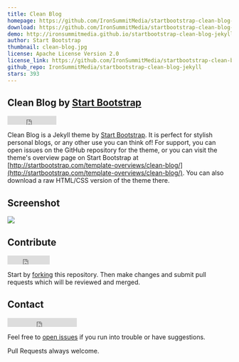 ```yaml
---
title: Clean Blog
homepage: https://github.com/IronSummitMedia/startbootstrap-clean-blog-jekyll
download: https://github.com/IronSummitMedia/startbootstrap-clean-blog-jekyll/archive/gh-pages.zip
demo: http://ironsummitmedia.github.io/startbootstrap-clean-blog-jekyll/
author: Start Bootstrap
thumbnail: clean-blog.jpg
license: Apache License Version 2.0
license_link: https://github.com/IronSummitMedia/startbootstrap-clean-blog-jekyll/blob/gh-pages/LICENSE
github_repo: IronSummitMedia/startbootstrap-clean-blog-jekyll
stars: 393
---
```


## Clean Blog by [Start Bootstrap](http://startbootstrap.com)

<iframe
src="http://ghbtns.com/github-btn.html?user=IronSummitMedia&repo=startbootstrap-clean-blog-jekyll&type=watch&count=true"
allowtransparency="true" frameborder="0" scrolling="0" width="110"
height="20"></iframe>

Clean Blog is a Jekyll theme by [Start
Bootstrap](http://startbootstrap.com). It is perfect for stylish
personal blogs, or any other use you can think of! For support, you can
open issues on the GitHub repository for the theme, or you can visit
the theme's overview page on Start Bootstrap at
[http://startbootstrap.com/template-overviews/clean-blog/](http://startbootstrap.com/template-overviews/clean-blog/).
You can also download a raw HTML/CSS version of the theme there.

## Screenshot

![](http://sbootstrap.startbootstrapc.netdna-cdn.com/assets/img/templates/clean-blog.jpg)

## Contribute

<iframe
src="http://ghbtns.com/github-btn.html?user=IronSummitMedia&repo=startbootstrap-clean-blog-jekyll&type=fork&count=true"
allowtransparency="true" frameborder="0" scrolling="0" width="95"
height="20"></iframe>

Start by
[forking](https://github.com/IronSummitMedia/startbootstrap-clean-blog-jekyll/fork)
this repository. Then make changes and submit pull requests which will
be reviewed and merged.

## Contact

<iframe
src="http://ghbtns.com/github-btn.html?user=davidmiller&type=follow"
allowtransparency="true" frameborder="0" scrolling="0" width="156"
height="20"></iframe>

Feel free to [open
issues](https://github.com/IronSummitMedia/startbootstrap-clean-blog-jekyll)
if you run into trouble or have suggestions.

Pull Requests always welcome.

